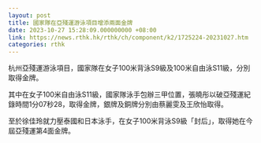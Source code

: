 ```yaml
---
layout: post
title: 國家隊在亞殘運游泳項目增添兩面金牌
date: 2023-10-27 15:28:09.000000000 +08:00
link: https://news.rthk.hk/rthk/ch/component/k2/1725224-20231027.htm
categories: rthk
---
```


杭州亞殘運游泳項目，國家隊在女子100米背泳S9級及100米自由泳S11級，分別取得金牌。

其中在女子100米自由泳S11級，國家隊泳手包辦三甲位置，張曉彤以破亞殘運紀錄時間1分07秒28，取得金牌，銀牌及銅牌分別由蔡麗雯及王欣怡取得。

至於徐佳玲就力壓泰國和日本泳手，在女子100米背泳S9級「封后」，取得她在今屆亞殘運第4面金牌。
